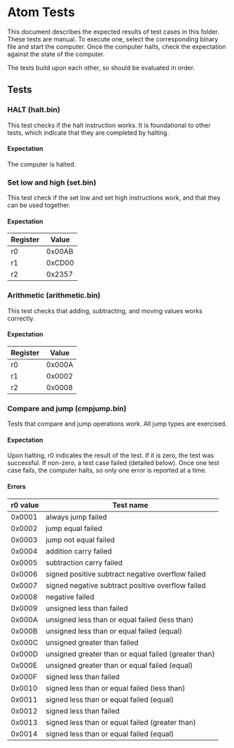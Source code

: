 # Atom Tests
This document describes the expected results of test cases in this folder. These tests are manual. To execute one,
select the corresponding binary file and start the computer. Once the computer halts, check the expectation against the
state of the computer.

The tests build upon each other, so should be evaluated in order.

## Tests
### HALT (halt.bin)
This test checks if the halt instruction works. It is foundational to other tests, which indicate that they are
completed by halting.

#### Expectation
The computer is halted.

### Set low and high (set.bin)
This test check if the set low and set high instructions work, and that they can be used together.

#### Expectation
| Register | Value |
| -------- | ----- |
|       r0 | 0x00AB |
|       r1 | 0xCD00 |
|       r2 | 0x2357 |

### Arithmetic (arithmetic.bin)
This test checks that adding, subtracting, and moving values works correctly.

#### Expectation
| Register | Value |
| -------- | ----- |
|       r0 | 0x000A |
|       r1 | 0x0002 |
|       r2 | 0x0008 |

### Compare and jump (cmpjump.bin)
Tests that compare and jump operations work. All jump types are exercised.

#### Expectation
Upon halting, r0 indicates the result of the test. If it is zero, the test was successful. If non-zero, a test case
failed (detailed below). Once one test case fails, the computer halts, so only one error is reported at a time.

#### Errors
| r0 value | Test name |
| -------- | --------- |
| 0x0001 | always jump failed |
| 0x0002 | jump equal failed |
| 0x0003 | jump not equal failed |
| 0x0004 | addition carry failed |
| 0x0005 | subtraction carry failed |
| 0x0006 | signed positive subtract negative overflow failed |
| 0x0007 | signed negative subtract positive overflow failed |
| 0x0008 | negative failed |
| 0x0009 | unsigned less than failed |
| 0x000A | unsigned less than or equal failed (less than) |
| 0x000B | unsigned less than or equal failed (equal) |
| 0x000C | unsigned greater than failed |
| 0x000D | unsigned greater than or equal failed (greater than) |
| 0x000E | unsigned greater than or equal failed (equal) |
| 0x000F | signed less than failed |
| 0x0010 | signed less than or equal failed (less than) |
| 0x0011 | signed less than or equal failed (equal) |
| 0x0012 | signed less than failed |
| 0x0013 | signed less than or equal failed (greater than) |
| 0x0014 | signed less than or equal failed (equal) |

